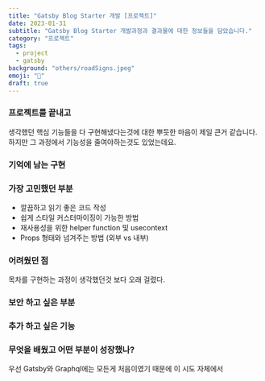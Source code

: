 ```yaml
---
title: "Gatsby Blog Starter 개발 [프로젝트]"
date: 2023-01-31
subtitle: "Gatsby Blog Starter 개발과정과 결과물에 대한 정보들을 담았습니다."
category: "프로젝트"
tags:
  - project
  - gatsby
background: "others/roadSigns.jpeg"
emoji: "🤔"
draft: true
---
```


### 프로젝트를 끝내고

생각했던 핵심 기능들을 다 구현해냈다는것에 대한 뿌듯한 마음이 제일 큰거 같습니다. 하지만 그 과정에서 기능성을 줄여야하는것도 있었는데요. 

### 기억에 남는 구현 

### 가장 고민했던 부분 

- 깔끔하고 읽기 좋은 코드 작성
- 쉽게 스타일 커스터마이징이 가능한 방법
- 재사용성을 위한 helper function 및 usecontext
- Props 형태와 넘겨주는 방법 (외부 vs 내부)

### 어려웠던 점 

목차를 구현하는 과정이 생각했던것 보다 오래 걸렸다. 

### 보안 하고 싶은 부분 

### 추가 하고 싶은 기능 


### 무엇을 배웠고 어떤 부분이 성장했나? 

우선 Gatsby와 Graphql에는 모든게 처음이였기 때문에 이 시도 자체에서